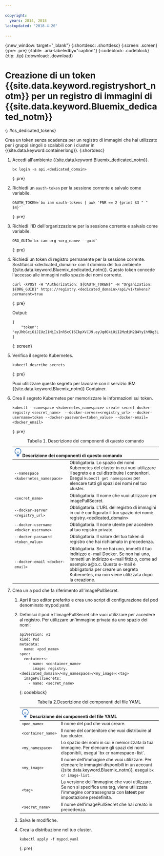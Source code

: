 ```yaml
---

copyright:
  years: 2014, 2018
lastupdated: "2018-4-20"

---
```


{:new_window: target="_blank"}
{:shortdesc: .shortdesc}
{:screen: .screen}
{:pre: .pre}
{:table: .aria-labeledby="caption"}
{:codeblock: .codeblock}
{:tip: .tip}
{:download: .download}


# Creazione di un token {{site.data.keyword.registryshort_notm}} per un registro di immagini di {{site.data.keyword.Bluemix_dedicated_notm}}
{: #cs_dedicated_tokens}

Crea un token senza scadenza per un registro di immagini che hai utilizzato per i gruppi singoli o scalabili con i cluster in {{site.data.keyword.containerlong}}.
{:shortdesc}

1.  Accedi all'ambiente {{site.data.keyword.Bluemix_dedicated_notm}}.

    ```
    bx login -a api.<dedicated_domain>
    ```
    {: pre}

2.  Richiedi un `oauth-token` per la sessione corrente e salvalo come
variabile.

    ```
    OAUTH_TOKEN=`bx iam oauth-tokens | awk 'FNR == 2 {print $3 " " $4}'`
    ```
    {: pre}

3.  Richiedi l'ID dell'organizzazione per la sessione corrente e salvalo come variabile.

    ```
    ORG_GUID=`bx iam org <org_name> --guid`
    ```
    {: pre}

4.  Richiedi un token di registro permanente per la sessione corrente. Sostituisci <dedicated_domain> con il dominio del tuo ambiente {{site.data.keyword.Bluemix_dedicated_notm}}. Questo token concede l'accesso alle immagini nello spazio dei nomi corrente.

    ```
    curl -XPOST -H "Authorization: ${OAUTH_TOKEN}" -H "Organization: ${ORG_GUID}" https://registry.<dedicated_domain>/api/v1/tokens?permanent=true
    ```
    {: pre}

    Output:

    ```
    {
        "token": "eyJhbGciOiJIUzI1NiIsInR5cCI6IkpXVCJ9.eyJqdGkiOiI2MzdiM2Q4Yy1hMDg3LTVhZjktYTYzNi0xNmU3ZWZjNzA5NjciLCJpc3MiOiJyZWdpc3RyeS5jZnNkZWRpY2F0ZWQxLnVzLXNvdXRoLmJsdWVtaXgubmV0"
    }
    ```
    {: screen}

5.  Verifica il segreto Kubernetes.

    ```
    kubectl describe secrets
    ```
    {: pre}

    Puoi utilizzare questo segreto per lavorare con il servizio IBM {{site.data.keyword.Bluemix_notm}} Container.

6.  Crea il segreto Kubernetes per memorizzare le informazioni sul token.

    ```
    kubectl --namespace <kubernetes_namespace> create secret docker-registry <secret_name>  --docker-server=<registry_url> --docker-username=token --docker-password=<token_value> --docker-email=<docker_email>
    ```
    {: pre}

    <table>
    <caption>Tabella 1. Descrizione dei componenti di questo comando</caption>
    <thead>
    <th colspan=2><img src="images/idea.png" alt="Icona Idea"/> Descrizione dei componenti di questo comando</th>
    </thead>
    <tbody>
    <tr>
    <td><code>--namespace &lt;kubernetes_namespace&gt;</code></td>
    <td>Obbligatoria. Lo spazio dei nomi Kubernetes del cluster in cui vuoi utilizzare il segreto e a cui distribuire i contenitori. Esegui <code>kubectl get namespaces</code> per elencare tutti gli spazi dei nomi nel tuo cluster.</td>
    </tr>
    <tr>
    <td><code>&lt;secret_name&gt;</code></td>
    <td>Obbligatoria. Il nome che vuoi utilizzare per imagePullSecret.</td>
    </tr>
    <tr>
    <td><code>--docker-server &lt;registry_url&gt;</code></td>
    <td>Obbligatoria. L'URL del registro di immagini in cui è configurato il tuo spazio dei nomi: registry.&lt;dedicated_domain&gt;</li></ul></td>
    </tr>
    <tr>
    <td><code>--docker-username &lt;docker_username&gt;</code></td>
    <td>Obbligatoria. Il nome utente per accedere al tuo registro privato.</td>
    </tr>
    <tr>
    <td><code>--docker-password &lt;token_value&gt;</code></td>
    <td>Obbligatoria. Il valore del tuo token di registro che hai richiamato in precedenza.</td>
    </tr>
    <tr>
    <td><code>--docker-email &lt;docker-email&gt;</code></td>
    <td>Obbligatoria. Se ne hai uno, immetti il tuo indirizzo e-mail Docker. Se non hai uno, immetti un indirizzo e-mail fittizio, come ad esempio a@b.c. Questa e-mail è obbligatoria per creare un segreto Kubernetes, ma non viene utilizzata dopo la creazione.</td>
    </tr>
    </tbody></table>

7.  Crea un a pod che fa riferimento all'imagePullSecret.

    1.  Apri il tuo editor preferito e crea uno script di configurazione del pod denominato mypod.yaml.
    2.  Definisci il pod e l'imagePullSecret che vuoi utilizzare per accedere al registro. Per utilizzare un'immagine privata da uno spazio dei nomi:

        ```
        apiVersion: v1
        kind: Pod
        metadata:
          name: <pod_name>
        spec:
          containers:
            - name: <container_name>
              image: registry.<dedicated_domain>/<my_namespace>/<my_image>:<tag>  
          imagePullSecrets:
            - name: <secret_name>
        ```
        {: codeblock}

        <table>
        <caption>Tabella 2.Descrizione dei componenti del file YAML</caption>
        <thead>
        <th colspan=2><img src="images/idea.png" alt="Icona Idea"/> Descrizione dei componenti del file YAML</th>
        </thead>
        <tbody>
        <tr>
        <td><code>&lt;pod_name&gt;</code></td>
        <td>Il nome del pod che vuoi creare.</td>
        </tr>
        <tr>
        <td><code>&lt;container_name&gt;</code></td>
        <td>Il nome del contenitore che vuoi distribuire al tuo cluster.</td>
        </tr>
        <tr>
        <td><code>&lt;my_namespace&gt;</code></td>
        <td>Lo spazio dei nomi in cui è memorizzata la tua immagine. Per elencare gli spazi dei nomi disponibili, esegui `bx cr namespace-list`.</td>
        </tr>
        <td><code>&lt;my_image&gt;</code></td>
        <td>Il nome dell'immagine che vuoi utilizzare. Per elencare le immagini disponibili in un account {{site.data.keyword.Bluemix_notm}}, esegui <code>bx cr image-list</code>.</td>
        </tr>
        <tr>
        <td><code>&lt;tag&gt;</code></td>
        <td>La versione dell'immagine che vuoi utilizzare. Se non si specifica una tag, viene utilizzata l'immagine contrassegnata con <strong>latest</strong> per impostazione predefinita.</td>
        </tr>
        <tr>
        <td><code>&lt;secret_name&gt;</code></td>
        <td>Il nome dell'imagePullSecret che hai creato in precedenza.</td>
        </tr>
        </tbody></table>

    3.  Salva le modifiche.

    4.  Crea la distribuzione nel tuo cluster.

          ```
          kubectl apply -f mypod.yaml
          ```
          {: pre}

